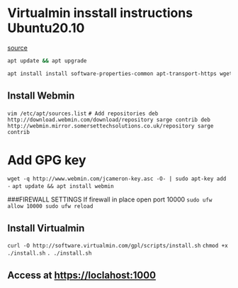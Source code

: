 # Virtualmin insstall instructions Ubuntu20.10
[source](https://idroot.us/install-virtualmin-ubuntu-20-04/)
```bash
apt update && apt upgrade
```
```bash
apt install install software-properties-common apt-transport-https wget
```
## Install Webmin
`vim /etc/apt/sources.list`
`# Add repositories
deb http://download.webmin.com/download/repository sarge contrib
deb http://webmin.mirror.somersettechsolutions.co.uk/repository sarge contrib
`
# Add GPG key
`wget -q http://www.webmin.com/jcameron-key.asc -O- | sudo apt-key add -`
`apt update && apt install webmin`

###FIREWALL SETTINGS
If firewall in place open port 10000
`sudo ufw allow 10000
sudo ufw reload
`
## Install Virtualmin
`curl -O http://software.virtualmin.com/gpl/scripts/install.sh`
`chmod +x ./install.sh`
`. ./install.sh`
## Access at [https://loclahost:1000](https://localhost:10000)
